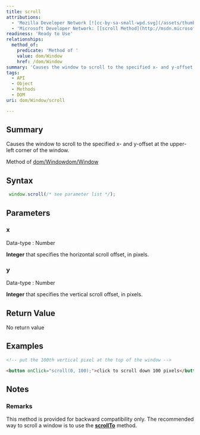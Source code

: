 ```yaml
---
title: scroll
attributions:
  - 'Mozilla Developer Network [![cc-by-sa-small-wpd.svg](/assets/thumb/8/8c/cc-by-sa-small-wpd.svg/120px-cc-by-sa-small-wpd.svg.png)](http://creativecommons.org/licenses/by-sa/3.0/us/): [[scroll](https://developer.mozilla.org/en-US/docs/Web/API/Window.scroll) Article]'
  - 'Microsoft Developer Network: [[scroll Method](http://msdn.microsoft.com/en-us/library/ie/ms536726(v=vs.85).aspx) Article]'
readiness: 'Ready to Use'
relationships:
  method_of:
    predicate: 'Method of '
    value: dom/Window
    href: /dom/Window
summary: 'Causes the window to scroll to the specified x- and y-offset at the upper-left corner of the window.'
tags:
  - API
  - Object
  - Methods
  - DOM
uri: dom/Window/scroll

---
```

## <span>Summary</span>

Causes the window to scroll to the specified x- and y-offset at the upper-left corner of the window.

Method of [dom/Window](/dom/Window)[dom/Window](/dom/Window)

## <span>Syntax</span>

``` js
 window.scroll(/* see parameter list */);
```

## <span>Parameters</span>

### <span>x</span>

 Data-type
:   Number

**Integer** that specifies the horizontal scroll offset, in pixels.

### <span>y</span>

 Data-type
:   Number

**Integer** that specifies the vertical scroll offset, in pixels.

## <span>Return Value</span>

No return value

## <span>Examples</span>

``` html
<!-- put the 100th vertical pixel at the top of the window -->

<button onClick="scroll(0, 100);">click to scroll down 100 pixels</button>
```

## <span>Notes</span>

### <span>Remarks</span>

This method is provided for backward compatibility only. The recommended way to scroll a window is to use the [**scrollTo**](/dom/Window/scrollTo) method.